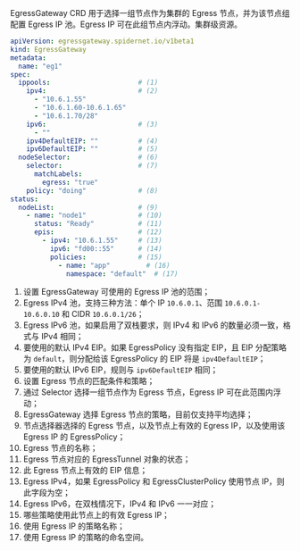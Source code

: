 EgressGateway CRD 用于选择一组节点作为集群的 Egress 节点，并为该节点组配置 Egress IP 池。Egress IP 可在此组节点内浮动。集群级资源。

```yaml
apiVersion: egressgateway.spidernet.io/v1beta1
kind: EgressGateway
metadata:
  name: "eg1"
spec:
  ippools:                      # (1)
    ipv4:                       # (2)
      - "10.6.1.55"
      - "10.6.1.60-10.6.1.65"
      - "10.6.1.70/28"
    ipv6:                       # (3)
      - ""
    ipv4DefaultEIP: ""          # (4)
    ipv6DefaultEIP: ""          # (5)
  nodeSelector:                 # (6)
    selector:                   # (7)
      matchLabels:
        egress: "true"
    policy: "doing"             # (8)
status:                         
  nodeList:                     # (9)
    - name: "node1"             # (10)
      status: "Ready"           # (11)
      epis:                     # (12)
        - ipv4: "10.6.1.55"     # (13)
          ipv6: "fd00::55"      # (14)
          policies:             # (15)
            - name: "app"         # (16)
              namespace: "default"  # (17)
```

1. 设置 EgressGateway 可使用的 Egress IP 池的范围；
2. Egress IPv4 池，支持三种方法：单个 IP `10.6.0.1`、范围 `10.6.0.1-10.6.0.10` 和 CIDR `10.6.0.1/26`；
3. Egress IPv6 池，如果启用了双栈要求，则 IPv4 和 IPv6 的数量必须一致，格式与 IPv4 相同；
4. 要使用的默认 IPv4 EIP。如果 EgressPolicy 没有指定 EIP，且 EIP 分配策略为 `default`，则分配给该 EgressPolicy 的 EIP 将是 `ipv4DefaultEIP`；
5. 要使用的默认 IPv6 EIP，规则与 `ipv6DefaultEIP` 相同；
6. 设置 Egress 节点的匹配条件和策略；
7. 通过 Selector 选择一组节点作为 Egress 节点，Egress IP 可在此范围内浮动；
8. EgressGateway 选择 Egress 节点的策略，目前仅支持平均选择；
9. 节点选择器选择的 Egress 节点，以及节点上有效的 Egress IP，以及使用该 Egress IP 的 EgressPolicy；
10. Egress 节点的名称；
11. Egress 节点对应的 EgressTunnel 对象的状态；
12. 此 Egress 节点上有效的 EIP 信息；
13. Egress IPv4，如果 EgressPolicy 和 EgressClusterPolicy 使用节点 IP，则此字段为空；
14. Egress IPv6，在双栈情况下，IPv4 和 IPv6 一一对应；
15. 哪些策略使用此节点上的有效 Egress IP；
16. 使用 Egress IP 的策略名称；
17. 使用 Egress IP 的策略的命名空间。


